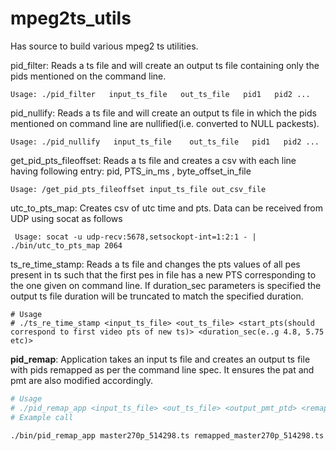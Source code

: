 mpeg2ts_utils
=============

Has source to build various mpeg2 ts utilities.

pid_filter: Reads a ts file and will create an output ts file containing only the
pids mentioned on the command line.

    Usage: ./pid_filter   input_ts_file   out_ts_file   pid1   pid2 ...


pid_nullify: Reads a ts file and will create an output ts file in which the pids
mentioned on command line are nullified(i.e. converted to NULL packests).

    Usage: ./pid_nullify   input_ts_file    out_ts_file   pid1   pid2 ...


get_pid_pts_fileoffset: Reads a ts file and creates a csv with each line having
following entry: pid, PTS_in_ms , byte_offset_in_file

    Usage: /get_pid_pts_fileoffset input_ts_file out_csv_file

utc_to_pts_map: Creates csv of utc time and pts. Data can be received from UDP using
socat as follows

     Usage: socat -u udp-recv:5678,setsockopt-int=1:2:1 - | ./bin/utc_to_pts_map 2064


ts_re_time_stamp: Reads a ts file and changes the pts values of all pes present
in ts such that the first pes in file has a new PTS corresponding to the one
given on command line. If duration_sec parameters is specified the output ts file
duration will be truncated to match the specified duration.

```
# Usage
# ./ts_re_time_stamp <input_ts_file> <out_ts_file> <start_pts(should correspond to first video pts of new ts)> <duration_sec(e..g 4.8, 5.75 etc)>
```


**pid_remap**: Application takes an input ts file and creates an output ts file with pids remapped as per the command line spec. It ensures the pat and pmt are also modified accordingly. 

```bash
# Usage
# ./pid_remap_app <input_ts_file> <out_ts_file> <output_pmt_ptd> <remap_string(e.g. "17:100,256:481,257:492")>
# Example call

./bin/pid_remap_app master270p_514298.ts remapped_master270p_514298.ts 128 "481:256,492:257"
```
